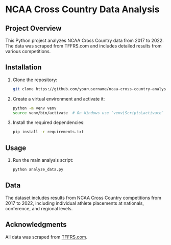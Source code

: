 # NCAA Cross Country Data Analysis

## Project Overview
This Python project analyzes NCAA Cross Country data from 2017 to 2022. The data was scraped from TFFRS.com and includes detailed results from various competitions.

## Installation

1. Clone the repository:
    ```bash
    git clone https://github.com/yourusername/ncaa-cross-country-analysis.git
    ```

2. Create a virtual environment and activate it:
    ```bash
    python -m venv venv
    source venv/bin/activate  # On Windows use `venv\Scripts\activate`
    ```

3. Install the required dependencies:
    ```bash
    pip install -r requirements.txt
    ```

## Usage

1. Run the main analysis script:
    ```bash
    python analyze_data.py
    ```

## Data
The dataset includes results from NCAA Cross Country competitions from 2017 to 2022, including individual athlete placements at nationals, conference, and regional levels.

## Acknowledgments
All data was scraped from [TFFRS.com](https://www.tfrrs.com).
